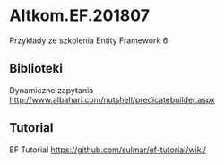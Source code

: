 # Altkom.EF.201807
Przykłady ze szkolenia Entity Framework 6


## Biblioteki
Dynamiczne zapytania http://www.albahari.com/nutshell/predicatebuilder.aspx

## Tutorial
EF Tutorial https://github.com/sulmar/ef-tutorial/wiki/
